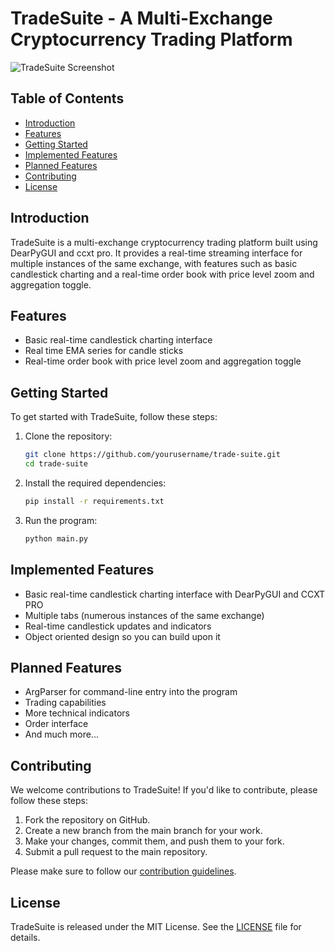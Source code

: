 # TradeSuite - A Multi-Exchange Cryptocurrency Trading Platform

![TradeSuite Screenshot](https://github.com/pattty847/Trade-Suite-v2/assets/23511285/2f5e732d-87ba-4132-b66e-7dd71e643393)

## Table of Contents
- [Introduction](#introduction)
- [Features](#features)
- [Getting Started](#getting-started)
- [Implemented Features](#implemented-features)
- [Planned Features](#planned-features)
- [Contributing](#contributing)
- [License](#license)

## Introduction

TradeSuite is a multi-exchange cryptocurrency trading platform built using DearPyGUI and ccxt pro. It provides a real-time streaming interface for multiple instances of the same exchange, with features such as basic candlestick charting and a real-time order book with price level zoom and aggregation toggle.

## Features

- Basic real-time candlestick charting interface
- Real time EMA series for candle sticks
- Real-time order book with price level zoom and aggregation toggle

## Getting Started

To get started with TradeSuite, follow these steps:

1. Clone the repository:

   ```bash
   git clone https://github.com/yourusername/trade-suite.git
   cd trade-suite
   ```

2. Install the required dependencies:

   ```bash
   pip install -r requirements.txt
   ```

3. Run the program:

   ```bash
   python main.py
   ```

## Implemented Features

- Basic real-time candlestick charting interface with DearPyGUI and CCXT PRO
- Multiple tabs (numerous instances of the same exchange)
- Real-time candlestick updates and indicators
- Object oriented design so you can build upon it

## Planned Features

- ArgParser for command-line entry into the program
- Trading capabilities
- More technical indicators
- Order interface
- And much more...

## Contributing

We welcome contributions to TradeSuite! If you'd like to contribute, please follow these steps:

1. Fork the repository on GitHub.
2. Create a new branch from the main branch for your work.
3. Make your changes, commit them, and push them to your fork.
4. Submit a pull request to the main repository.

Please make sure to follow our [contribution guidelines](CONTRIBUTING.md).

## License

TradeSuite is released under the MIT License. See the [LICENSE](LICENSE) file for details.
